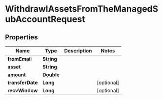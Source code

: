 

# WithdrawlAssetsFromTheManagedSubAccountRequest


## Properties

| Name | Type | Description | Notes |
|------------ | ------------- | ------------- | -------------|
|**fromEmail** | **String** |  |  |
|**asset** | **String** |  |  |
|**amount** | **Double** |  |  |
|**transferDate** | **Long** |  |  [optional] |
|**recvWindow** | **Long** |  |  [optional] |



